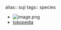 alias:: suji 
tags:: species

- ![image.png](https://peach-geographical-bat-397.mypinata.cloud/ipfs/QmYmQWp98md3BhzbwRxhVD44F5pcqrsmHBZQdha8gMDVZw)
- [tokopedia](https://www.tokopedia.com/udbibittabriiz/bibit-tanaman-daun-pandan-suji?extParam=ivf%3Dfalse%26src%3Dsearch)